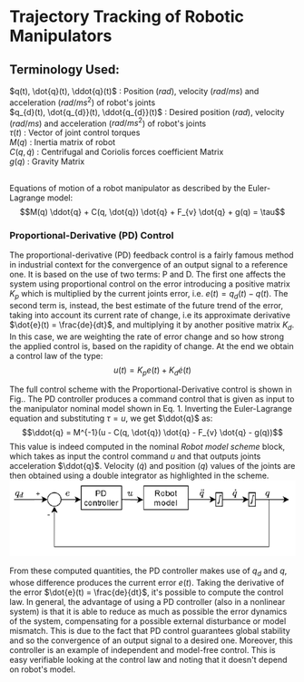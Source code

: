 # Trajectory Tracking of Robotic Manipulators

## Terminology Used:

$q(t), \dot{q}(t), \ddot{q}(t)$ : Position ($rad$), velocity ($rad/ms$) and acceleration ($rad/ms^{2}$) of robot's joints\
$q_{d}(t), \dot{q_{d}}(t), \ddot{q_{d}}(t)$ : Desired position ($rad$), velocity ($rad/ms$) and acceleration ($rad/ms^{2}$) of robot's joints\
$\tau(t)$ : Vector of joint control torques \
$M(q)$ : Inertia matrix of robot\
$C(q, \dot{q})$ : Centrifugal and Coriolis forces coefficient Matrix \
$g(q)$ : Gravity Matrix

## 

Equations of motion of a robot manipulator as described by the Euler-Lagrange model:
$$M(q) \ddot{q} + C(q, \dot{q}) \dot{q} + F_{v} \dot{q} + g(q) = \tau$$

### Proportional-Derivative (PD) Control

The proportional-derivative (PD) feedback control is a fairly famous method in industrial context for the convergence of an output signal to a reference one. It is based on the use of two terms: P and D. The first one affects the system using proportional control on the error introducing a positive matrix $K_{p}$ which is multiplied by the current joints error, i.e. $e(t) = q_{d}(t) - q(t)$. The second term is, instead, the best estimate of the future trend of the error, taking into account its current rate of change, i.e its approximate derivative $\dot{e}(t) = \frac{de}{dt}$, and multiplying it by another positive matrix $K_{d}$. In this case, we are weighting the rate of error change and so how strong the applied control is, based on the rapidity of change. At the end we obtain a control law of the type:
$$u(t)=K_{p}e(t)+K_{d}\dot{e}(t)$$

The full control scheme with the Proportional-Derivative control is shown in Fig.. The PD controller produces a command control that is given as input to the manipulator nominal model shown in Eq. 1. Inverting the Euler-Lagrange equation and substituting $\tau = u$, we get $\ddot{q}$ as:
$$\ddot{q} = M^{-1}(u - C(q, \dot{q}) \dot{q} - F_{v} \dot{q} - g(q))$$
This value is indeed computed in the nominal <em>Robot model scheme</em> block, which takes as input the control command $u$ and that outputs joints acceleration $\ddot{q}$. Velocity ($\dot{q}$) and position ($q$) values of the joints are then obtained using a double integrator as highlighted in the scheme.
![PD Control architecture](https://github.com/Karthik-Rajgopal/Trajectory-Tracking-of-Robotic-Manipulators/blob/main/PID.png)

From these computed quantities, the PD controller makes use of $q_{d}$ and $q$, whose difference produces the current error $e(t)$. Taking the derivative of the error $\dot{e}(t) = \frac{de}{dt}$, it's possible to compute the control law. In general, the advantage of using a PD controller (also in a nonlinear system) is that it is able to reduce as much as possible the error dynamics of the system,
compensating for a possible external disturbance or model mismatch. This is due to the fact that PD control guarantees global stability and so the convergence of an output signal to a desired one. Moreover, this controller is an example of independent and model-free control. This is easy verifiable looking at the control law and noting that it doesn't depend on robot's model.


